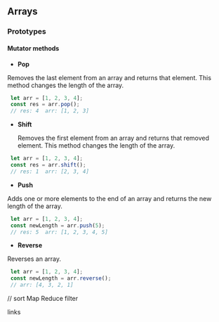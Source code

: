 ## Arrays

### Prototypes

#### Mutator methods

- **Pop**

 Removes the last element from an array and returns that element. This method changes the length of the array.

 ```js
  let arr = [1, 2, 3, 4];
  const res = arr.pop();
  // res: 4  arr: [1, 2, 3]
 ```
- **Shift**

  Removes the first element from an array and returns that removed element. This method changes the length of the array.

 ```js
  let arr = [1, 2, 3, 4];
  const res = arr.shift();
  // res: 1  arr: [2, 3, 4]
 ```
- **Push**

 Adds one or more elements to the end of an array and returns the new length of the array.

 ```js
  let arr = [1, 2, 3, 4];
  const newLength = arr.push(5);
  // res: 5  arr: [1, 2, 3, 4, 5]
 ```
- **Reverse**

 Reverses an array.

 ```js
  let arr = [1, 2, 3, 4];
  const newLength = arr.reverse();
  // arr: [4, 3, 2, 1]
 ```

// sort
Map
Reduce
filter

links
